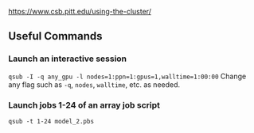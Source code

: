 https://www.csb.pitt.edu/using-the-cluster/

## Useful Commands
### Launch an interactive session
`qsub -I -q any_gpu -l nodes=1:ppn=1:gpus=1,walltime=1:00:00`
Change any flag such as `-q`, `nodes`, `walltime`, etc. as needed.

### Launch jobs 1-24 of an array job script
`qsub -t 1-24 model_2.pbs`